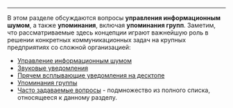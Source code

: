 ***

В этом разделе обсуждаются вопросы **управления информационным шумом**, а также **упоминания**, включая **упоминания групп**. Заметим, что рассматриваемые здесь концепции играют важнейшую роль в решении конкретных коммуникационных задач на крупных предприятиях со сложной организацией:

 - [Управление информационным шумом](/articles/ru/notifications/noise-control)
 - [Звуковые уведомления](/articles/ru/notifications/audio-notifications)
 - [Прячем всплывающие уведомления на десктопе](/articles/ru/notifications/auto-hide-notifications)
 - [Упоминания группы](/articles/ru/notifications/group-mentions)
 - [Часто задаваемые вопросы](/articles/ru/notifications/faq) - подмножество из полного списка, относящееся к данному разделу.
